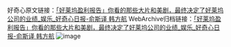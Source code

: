 好奇心原文链接：[「好莱坞盈利报告」你看的那些大片和美剧，最终决定了好莱坞公司的业绩_娱乐_好奇心日报-俞斯译 韩方航](https://www.qdaily.com/articles/8115.html)
WebArchive归档链接：[「好莱坞盈利报告」你看的那些大片和美剧，最终决定了好莱坞公司的业绩_娱乐_好奇心日报-俞斯译 韩方航](http://web.archive.org/web/20190623152148/https://www.qdaily.com/articles/8115.html)
![image](http://ww3.sinaimg.cn/large/007d5XDply1g3vaq9z79jj30u07yh4qq)
